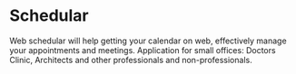 Schedular
=========
Web schedular will help getting your calendar on web, effectively manage your appointments and meetings.
Application for small offices: Doctors Clinic, Architects and other professionals and non-professionals.

